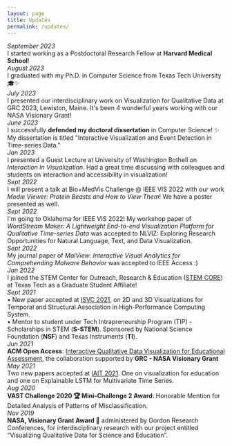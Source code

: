 ```yaml
---
layout: page
title: Updates
permalink: /updates/
---
```

<div class="row updateSection">
    <div class="col-sm-3 dateInUpdate"><i>September 2023</i></div>
    <div class="col-sm-9">I started working as a Postdoctoral Research Fellow at <b>Harvard Medical School</b>!
    </div>
</div>

<div class="row updateSection">
	<div class="col-sm-3 dateInUpdate"><i>August 2023</i></div>
	<div class="col-sm-9">I graduated with my Ph.D. in Computer Science from Texas Tech University 🎓✨
	</div>
</div>

<div class="row updateSection">
	<div class="col-sm-3 dateInUpdate"><i>July 2023</i></div>
	<div class="col-sm-9">I presented our interdisciplinary work on Visualization for Qualitative Data at GRC 2023,
		Lewiston, Maine. It's been 4 wonderful years working with our NASA Visionary Grant!
	</div>
</div>

<div class="row updateSection">
	<div class="col-sm-3 dateInUpdate"><i>June 2023</i></div>
	<div class="col-sm-9">I successfully <b>defended my doctoral dissertation</b> in Computer Science! ✨ My
		dissertation is titled "Interactive Visualization and Event Detection in Time-series Data."
	</div>
</div>

<div class="row updateSection">
		<div class="col-sm-3 dateInUpdate"><i>Jan 2023</i></div>
		<div class="col-sm-9">I presented a Guest Lecture at University of Washington Bothell on <i>Interaction in
			Visualization</i>. Had a great time discussing with colleagues and students on interaction and accessibility
			in visualization!
		</div>
	</div>

<div class="row updateSection">
	<div class="col-sm-3 dateInUpdate"><i>Sept 2022</i></div>
	<div class="col-sm-9">I will present a talk at Bio+MedVis Challenge @ IEEE VIS 2022 with our work <i>Modie
		Viewer:
		Protein Beasts and How to View Them</i>! We have a poster presented as well.
	</div>
</div>

<div class="row updateSection">
	<div class="col-sm-3 dateInUpdate"><i>Sept 2022</i></div>
	<div class="col-sm-9">I'm going to Oklahoma for IEEE VIS 2022! My workshop paper of <i>WordStream Maker: A
		Lightweight End-to-end Visualization
		Platform for
		Qualitative Time-series Data</i> was accepted to NLVIZ: Exploring Research Opportunities for Natural
		Language, Text, and Data Visualization.
	</div>
</div>

<div class="row updateSection">
	<div class="col-sm-3 dateInUpdate"><i>Sept 2022</i></div>
	<div class="col-sm-9">My journal paper of <i>MalView: Interactive Visual Analytics for Comprehending Malware
		Behavior</i> was accepted to IEEE Access :)
	</div>
</div>

<div class="row updateSection">
	<div class="col-sm-3 dateInUpdate"><i>Jan 2022</i></div>
	<div class="col-sm-9">I joined the STEM Center for Outreach, Research & Education (<a
			href="https://www.depts.ttu.edu/stem/" target="_blank">STEM CORE</a>) at Texas Tech as a Graduate
		Student Affiliate!</b>
	</div>
</div>

<div class="row updateSection">
	<div class="col-sm-3 dateInUpdate"><i>Sept 2021</i></div>
	<div class="col-sm-9">
		• New paper accepted at <a
			href="https://www.isvc.net/"
			target="_blank">ISVC 2021</a>,
		on 2D and 3D Visualizations for Temporal and Structural Association in High-Performance Computing
		System.<br>
			• Mentor to student under Tech Intrapreneurship Program (TIP) - Scholarships in
			STEM (<b>S-STEM</b>).
			Sponsored by National Science Foundation (<b>NSF</b>) and Texas Instruments (<b>TI</b>).
	</div>
</div>

<div class="row updateSection">
	<div class="col-sm-3 dateInUpdate"><i>Jun 2021</i></div>
	<div class="col-sm-9"><b>ACM Open Access</b>: <a href="https://dl.acm.org/doi/10.1145/3468784.3469851"
													 target="_blank">Interactive
		Qualitative Data Visualization for Educational
		Assessment</a>, the collaboration supported by <b>GRC - NASA Visionary Grant </b>
	</div>
</div>

<div class="row updateSection">
	<div class="col-sm-3 dateInUpdate"><i>May 2021</i></div>
	<div class="col-sm-9">Two new papers accepted at <a href="https://www.iait-conf.org/2021/" target="_blank">IAIT
		2021</a>.
		One on visualization for education and one on Explainable LSTM for Multivariate Time Series.
	</div>
</div>

<div class="row updateSection">
	<div class="col-sm-3 dateInUpdate"><i>Aug 2020</i></div>
	<div class="col-sm-9"><b>VAST Challenge 2020 🏆 Mini-Challenge 2 Award</b>: Honorable Mention for Detailed
		Analysis of Patterns
		of Misclassification.
	</div>
</div>

<div class="row updateSection">
	<div class="col-sm-3 dateInUpdate"><i>Nov 2019</i></div>
	<div class="col-sm-9"><b>NASA, Visionary Grant Award 🥇</b> administered by Gordon Research Conferences, for
		interdisciplinary research with our project entitled “Visualizing Qualitative Data for Science and
		Education”.
	</div>
</div>
